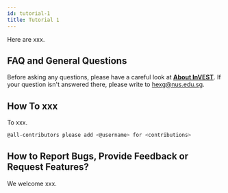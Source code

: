```yaml
---
id: tutorial-1
title: Tutorial 1
---
```


Here are xxx.

## FAQ and General Questions

Before asking any questions, please have a careful look at [**About InVEST**](../docs/invest-intro/). If your question isn't answered there, please write to hexg@nus.edu.sg.


## How To xxx

To xxx.

```sh
@all-contributors please add <@username> for <contributions>
```

## How to Report Bugs, Provide Feedback or Request Features?

We welcome xxx.

